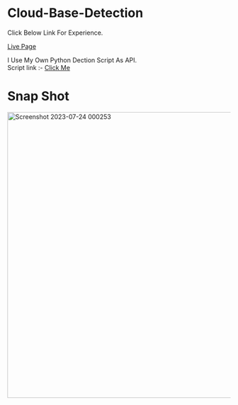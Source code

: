 # Cloud-Base-Detection

Click Below Link For Experience.

<a href="https://raj5222.github.io/Cloud-Base-Detection/">Live Page</a>

I Use My Own Python Dection Script As API.<br>
Script link :- <a href="https://github.com/Raj5222/Api/blob/main/main.py" target="blank">Click Me</a>

# Snap Shot 

<img width="646" alt="Screenshot 2023-07-24 000253" src="https://github.com/Raj5222/Cloud-Base-Detection/assets/109301347/604f27f5-a8ca-4d22-85f4-8f8d0b3348d9">
